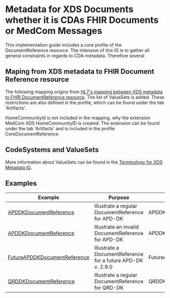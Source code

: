 # Metadata for XDS Documents whether it is CDAs FHIR Documents or MedCom Messages

This implementation guide includes a core profile of the DocumentReference resource. The intension of this IG is to gather all general constraints in regards to CDA-metadata. Therefore several

## Maping from XDS metadata to FHIR Document Reference resource

The following mapping origins from [HL7's mapping between XDS metadata to FHIR DocumentReference resource](https://www.hl7.org/fhir/documentreference-mappings.html#xds). The list of ValueSets is added. These restrictions are also defined in the profile, which can be found under the tab 'Artifacts'. 

HomeCommunityId is not included in the mapping, why the extension MedCom XDS HomeCommunityID is created. The extension can be found under the tab 'Artifacts' and is included in the profile CoreDocumentReference. 

## CodeSystems and ValueSets
More information about ValueSets can be found in the [Terminology for XDS Metadata IG](https://build.fhir.org/ig/medcomdk/dk-medcom-xds-metadata/).

## Examples

| **Example** | **Purpose** | **Profile**|
|---|---|---|
| [APDDKDocumentReference](./DocumentReference-94e65db8-2f0c-4a2c-a7c9-06a160d59a12) | Illustrate a regular DocumentReference for APD-DK | APDDKDocumentReference| 
| [APDDKDocumentReference](./DocumentReference-313a2475-3079-4054-b635-a96dea305877) | Illustrate an invalid DocumentReference for APD-DK | APDDKDocumentReference| 
| [FutureAPDDKDocumentReference](DocumentReference-f2e1afb5-060e-41bf-859f-410b05b5dba4) | Illustrate a DocumentReference for a future APD-DK v. 2.9.0| FutureAPDDKDocumentReference| 
| [QRDDKDocumentReference](DocumentReference-50d6fc3c-d95a-4d12-8e61-8d70584c1f4e) | Illustrate a regular DocumentReference for QRD-DK | QRDDKDocumentReference| 